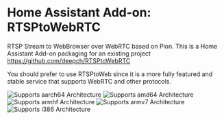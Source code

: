 # Home Assistant Add-on: RTSPtoWebRTC

RTSP Stream to WebBrowser over WebRTC based on Pion. This is a Home Assistant Add-on packaging for an existing project https://github.com/deepch/RTSPtoWebRTC

You should prefer to use RTSPtoWeb since it is a more fully featured and stable service that supports WebRTC and other protocols.

![Supports aarch64 Architecture][aarch64-shield]
![Supports amd64 Architecture][amd64-shield]
![Supports armhf Architecture][armhf-shield]
![Supports armv7 Architecture][armv7-shield]
![Supports i386 Architecture][i386-shield]

[aarch64-shield]: https://img.shields.io/badge/aarch64-yes-green.svg
[amd64-shield]: https://img.shields.io/badge/amd64-yes-green.svg
[armhf-shield]: https://img.shields.io/badge/armhf-yes-green.svg
[armv7-shield]: https://img.shields.io/badge/armv7-yes-green.svg
[i386-shield]: https://img.shields.io/badge/i386-yes-green.svg

